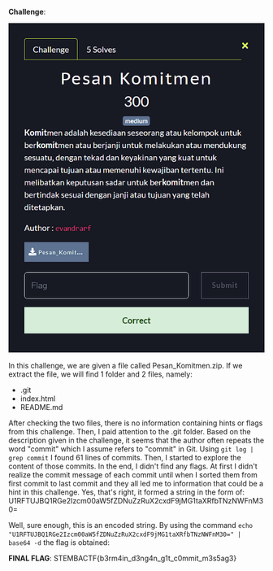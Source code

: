 **Challenge**:

![Alt text](image.png)

In this challenge, we are given a file called Pesan_Komitmen.zip. If we extract the file, we will find 1 folder and 2 files, namely:
- .git
- index.html
- README.md

After checking the two files, there is no information containing hints or flags from this challenge. Then, I paid attention to the .git folder. Based on the description given in the challenge, it seems that the author often repeats the word "commit" which I assume refers to "commit" in Git. Using `git log | grep commit` I found 61 lines of commits. Then, I started to explore the content of those commits. In the end, I didn't find any flags. At first I didn't realize the commit message of each commit until when I sorted them from first commit to last commit and they all led me to information that could be a hint in this challenge. Yes, that's right, it formed a string in the form of:
U1RFTUJBQ1RGe2Izcm00aW5fZDNuZzRuX2cxdF9jMG1taXRfbTNzNWFnM30=

Well, sure enough, this is an encoded string. By using the command `echo "U1RFTUJBQ1RGe2Izcm00aW5fZDNuZzRuX2cxdF9jMG1taXRfbTNzNWFnM30=" | base64 -d` the flag is obtained:

**FINAL FLAG**: STEMBACTF{b3rm4in_d3ng4n_g1t_c0mmit_m3s5ag3}